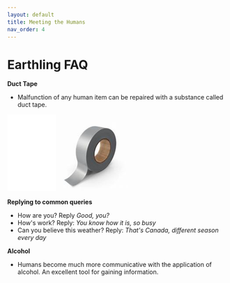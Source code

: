 ```yaml
---
layout: default
title: Meeting the Humans
nav_order: 4
---
```

# Earthling FAQ

**Duct Tape**
- Malfunction of any human item can be repaired with a substance called duct tape.

![Ducttape](/docs/images/ducttape1.PNG)

**Replying to  common queries**
- How are you? Reply *Good, you?*
- How's work? Reply: *You know how it is, so busy*
- Can you believe this weather? Reply: *That's Canada, different season every day*

**Alcohol**
- Humans become much more communicative with the application of alcohol. An excellent tool for gaining information.
